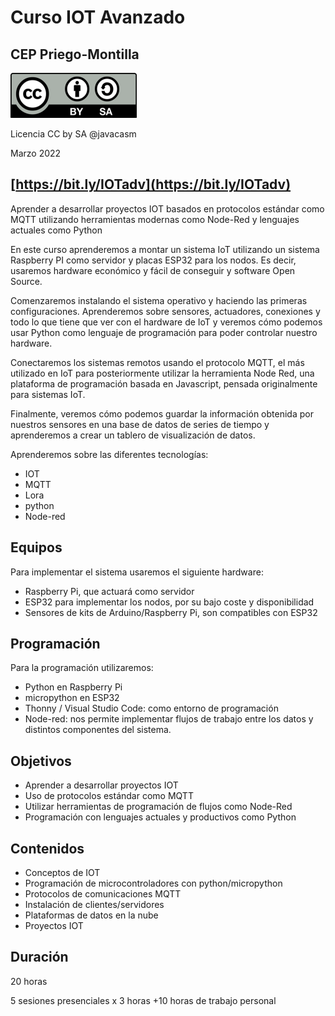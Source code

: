 # Curso IOT Avanzado

## CEP Priego-Montilla

![](./images/Licencia_CC_peque.png)

Licencia CC by SA @javacasm

Marzo 2022

## [https://bit.ly/IOTadv](https://bit.ly/IOTadv)

Aprender a desarrollar proyectos IOT basados en protocolos estándar como MQTT utilizando herramientas modernas como Node-Red y lenguajes actuales como Python

En este curso aprenderemos a montar un sistema IoT utilizando un sistema Raspberry PI como servidor y placas ESP32 para los nodos. Es decir, usaremos hardware económico y fácil de conseguir y software Open Source.

Comenzaremos instalando el sistema operativo y haciendo las primeras configuraciones. Aprenderemos sobre sensores, actuadores, conexiones y todo lo que tiene que ver con el hardware de IoT y veremos cómo podemos usar Python como lenguaje de programación para poder controlar nuestro hardware.

Conectaremos los sistemas remotos usando el protocolo MQTT, el más utilizado en IoT para posteriormente utilizar la herramienta Node Red, una plataforma de programación basada en Javascript, pensada originalmente para sistemas IoT.

Finalmente, veremos cómo podemos guardar la información obtenida por nuestros sensores en una base de datos de series de tiempo y aprenderemos a crear un tablero de visualización de datos.


Aprenderemos sobre las diferentes tecnologías:

* IOT
* MQTT
* Lora
* python
* Node-red

## Equipos

Para implementar el sistema usaremos el siguiente hardware:

* Raspberry Pi, que actuará como servidor
* ESP32 para implementar los nodos, por su bajo coste y disponibilidad
* Sensores de kits de Arduino/Raspberry Pi, son compatibles con ESP32


## Programación

Para la programación utilizaremos:

* Python en Raspberry Pi
* micropython en ESP32
* Thonny / Visual Studio Code: como entorno de programación
* Node-red: nos permite implementar flujos de trabajo entre los datos y distintos componentes del sistema.


## Objetivos

* Aprender a desarrollar proyectos IOT 
* Uso de protocolos estándar como MQTT
* Utilizar herramientas de programación de flujos como Node-Red 
* Programación con lenguajes actuales y productivos como Python

## Contenidos

* Conceptos de IOT
* Programación de microcontroladores con python/micropython
* Protocolos de comunicaciones MQTT
* Instalación de clientes/servidores
* Plataformas de datos en la nube
* Proyectos IOT


## Duración

20 horas

5 sesiones presenciales x 3 horas +10 horas de trabajo personal
